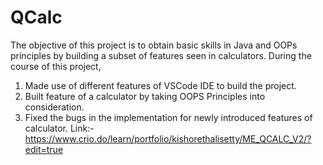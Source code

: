 # QCalc
The objective of this project is to obtain basic skills in Java and OOPs principles by building a subset of features seen in calculators.
During the course of this project,
1) Made use of different features of VSCode IDE to build the project.
2) Built feature of a calculator by taking OOPS Principles into consideration.
3) Fixed the bugs in the implementation for newly introduced features of calculator.
   Link:-https://www.crio.do/learn/portfolio/kishorethalisetty/ME_QCALC_V2/?edit=true
